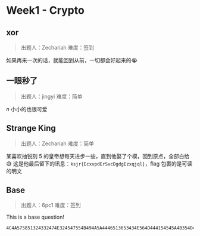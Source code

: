 # Week1 - Crypto

## xor

> 出题人：Zechariah
> 难度：签到

如果再来一次的话，就能回到从前，一切都会好起来的😭

## 一眼秒了

> 出题人：jingyi
> 难度：简单

$n$ 小小的也很可爱

## Strange King

> 出题人：Zechariah
> 难度：简单

某喜欢抽锐刻 5 的皇帝想每天进步一些，直到他娶了个模，回到原点，全部白给😅
这是他最后留下的讯息：`ksjr{EcxvpdErSvcDgdgEzxqjql}`，flag 包裹的是可读的明文

## Base

> 出题人：6pc1
> 难度：签到

This is a base question!

```
4C4A575851324332474E324547554B494A5A4446513653434E564D444154545A4B354D45454D434E4959345536544B474D5134513D3D3D3D
```
